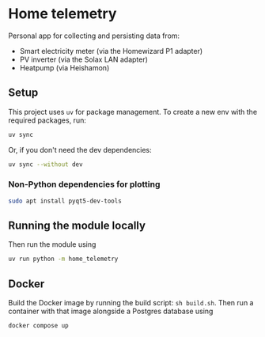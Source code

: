 # Home telemetry

Personal app for collecting and persisting data from:

- Smart electricity meter (via the Homewizard P1 adapter)
- PV inverter (via the Solax LAN adapter)
- Heatpump (via Heishamon)

## Setup

This project uses `uv` for package management. To create a new env with the required packages, run:

```bash
uv sync
```

Or, if you don't need the dev dependencies:

```bash
uv sync --without dev
```

### Non-Python dependencies for plotting

```bash
sudo apt install pyqt5-dev-tools

```

## Running the module locally

Then run the module using

```bash
uv run python -m home_telemetry
```

## Docker

Build the Docker image by running the build script: `sh build.sh`. Then run a container with that image alongside a Postgres database using

```bash
docker compose up
```

